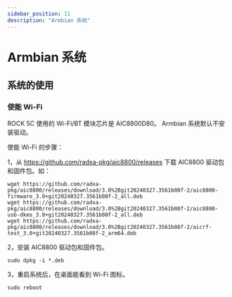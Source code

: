 ```yaml
---
sidebar_position: 11
description: "Armbian 系统"
---
```


# Armbian 系统

## 系统的使用

### 使能 Wi-Fi

ROCK 5C 使用的 Wi-Fi/BT 模块芯片是 AIC8800D80。 Armbian 系统默认不安装驱动。

使能 Wi-Fi 的步骤：

1，从 https://github.com/radxa-pkg/aic8800/releases 下载 AIC8800 驱动包和固件包。如：

```
wget https://github.com/radxa-pkg/aic8800/releases/download/3.0%2Bgit20240327.3561b08f-2/aic8800-firmware_3.0+git20240327.3561b08f-2_all.deb
wget https://github.com/radxa-pkg/aic8800/releases/download/3.0%2Bgit20240327.3561b08f-2/aic8800-usb-dkms_3.0+git20240327.3561b08f-2_all.deb
wget https://github.com/radxa-pkg/aic8800/releases/download/3.0%2Bgit20240327.3561b08f-2/aicrf-test_3.0+git20240327.3561b08f-2_arm64.deb
```

2，安装 AIC8800 驱动包和固件包。

```
sudo dpkg -i *.deb
```

3，重启系统后，在桌面能看到 Wi-Fi 图标。

```
sudo reboot
```
